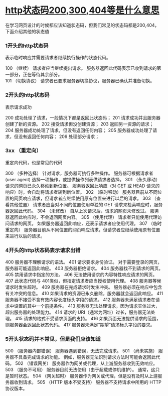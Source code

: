 # [http状态码200,300,404等是什么意思](https://www.cnblogs.com/cjwxf/p/6186287.html)



在学习网页设计的时候都应该知道状态码，但我们常见的状态码都是200,404，下面介绍其他的状态值



### 1开头的http状态码

表示临时响应并需要请求者继续执行操作的状态代码。

100   （继续） 请求者应当继续提出请求。 服务器返回此代码表示已收到请求的第一部分，正在等待其余部分。  
101   （切换协议） 请求者已要求服务器切换协议，服务器已确认并准备切换。

### 2开头的http状态码

表示请求成功

200     成功处理了请求，一般情况下都是返回此状态码； 
201     请求成功并且服务器创建了新的资源。 
202     接受请求但没创建资源； 
203     返回另一资源的请求； 
204     服务器成功处理了请求，但没有返回任何内容；
205     服务器成功处理了请求，但没有返回任何内容；
206     处理部分请求；

### 3xx （重定向） 

重定向代码，也是常见的代码

300   （多种选择）  针对请求，服务器可执行多种操作。 服务器可根据请求者 (user agent) 选择一项操作，或提供操作列表供请求者选择。 
301   （永久移动）  请求的网页已永久移动到新位置。 服务器返回此响应（对 GET 或 HEAD 请求的响应）时，会自动将请求者转到新位置。 
302   （临时移动）  服务器目前从不同位置的网页响应请求，但请求者应继续使用原有位置来进行以后的请求。 
303   （查看其他位置） 请求者应当对不同的位置使用单独的 GET 请求来检索响应时，服务器返回此代码。 
304   （未修改） 自从上次请求后，请求的网页未修改过。 服务器返回此响应时，不会返回网页内容。 
305   （使用代理） 请求者只能使用代理访问请求的网页。 如果服务器返回此响应，还表示请求者应使用代理。 
307   （临时重定向）  服务器目前从不同位置的网页响应请求，但请求者应继续使用原有位置来进行以后的请求。



### 4开头的http状态码表示请求出错

 
400    服务器不理解请求的语法。 
401   请求要求身份验证。 对于需要登录的网页，服务器可能返回此响应。 
403   服务器拒绝请求。 
404   服务器找不到请求的网页。 
405   禁用请求中指定的方法。 
406   无法使用请求的内容特性响应请求的网页。 
407   此状态代码与 401类似，但指定请求者应当授权使用代理。 
408   服务器等候请求时发生超时。 
409   服务器在完成请求时发生冲突。 服务器必须在响应中包含有关冲突的信息。 
410   如果请求的资源已永久删除，服务器就会返回此响应。 
411   服务器不接受不含有效内容长度标头字段的请求。 
412   服务器未满足请求者在请求中设置的其中一个前提条件。 
413   服务器无法处理请求，因为请求实体过大，超出服务器的处理能力。 
414   请求的 URI（通常为网址）过长，服务器无法处理。 
415   请求的格式不受请求页面的支持。 
416   如果页面无法提供请求的范围，则服务器会返回此状态代码。 
417   服务器未满足”期望”请求标头字段的要求。



### 5开头状态码并不常见，但是我们应该知道

500   （服务器内部错误）  服务器遇到错误，无法完成请求。 
501   （尚未实施） 服务器不具备完成请求的功能。 例如，服务器无法识别请求方法时可能会返回此代码。 
502   （错误网关） 服务器作为网关或代理，从上游服务器收到无效响应。 
503   （服务不可用） 服务器目前无法使用（由于超载或停机维护）。 通常，这只是暂时状态。 
504   （网关超时）  服务器作为网关或代理，但是没有及时从上游服务器收到请求。 
505   （HTTP 版本不受支持） 服务器不支持请求中所用的 HTTP 协议版本。